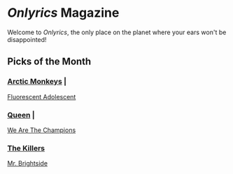 # _Onlyrics_ Magazine

Welcome to _Onlyrics_, the only place on the planet where your ears won't be disappointed!



## Picks of the Month

### [Arctic Monkeys](/writer/arctic_monkeys.md) |

[Fluorescent Adolescent](song/jan/fluorescent_adolescent.md)


### [Queen](writer/queen.md) | 

[We Are The Champions](song/jan/we_are_the_champions.md)

### [The Killers](writer/the_killers) 

[Mr. Brightside](song/jan/mr_brightside.md)
